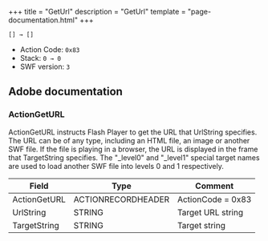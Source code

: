 +++
title = "GetUrl"
description = "GetUrl"
template = "page-documentation.html"
+++

```
[] → []
```

- Action Code: `0x83`
- Stack: `0 → 0`
- SWF version: `3`

## Adobe documentation

### ActionGetURL

ActionGetURL instructs Flash Player to get the URL that UrlString specifies. The URL can be of any type, including
an HTML file, an image or another SWF file. If the file is playing in a browser, the URL is displayed in the frame
that TargetString specifies. The "_level0" and "_level1" special target names are used to load another SWF file
into levels 0 and 1 respectively.

| Field           | Type               | Comment           |
|-----------------|--------------------|-------------------|
| ActionGetURL    | ACTIONRECORDHEADER | ActionCode = 0x83 |
| UrlString       | STRING             | Target URL string |
| TargetString    | STRING             | Target string     |
